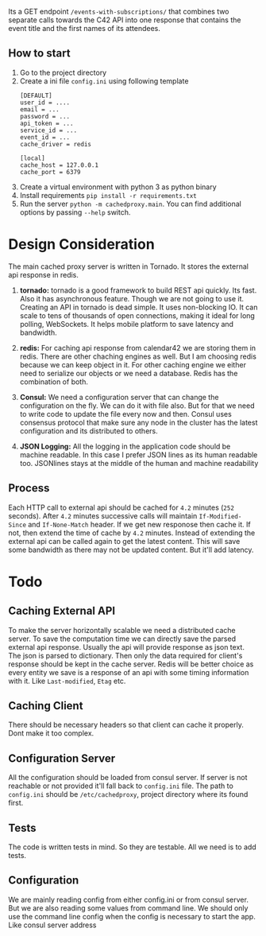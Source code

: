 Its a GET endpoint `/events-with-subscriptions/` that combines two separate calls towards the C42 API into one response that contains the event title and the first names of its attendees.

How to start
------------

1. Go to the project directory
2. Create a ini file `config.ini` using following template
    ```
    [DEFAULT]
    user_id = ....
    email = ...
    password = ...
    api_token = ...
    service_id = ...
    event_id = ...
    cache_driver = redis

    [local]
    cache_host = 127.0.0.1
    cache_port = 6379

    ```
3. Create a virtual environment with python 3 as python binary
4. Install requirements `pip install -r requirements.txt`
5. Run the server `python -m cachedproxy.main`. You can find additional options by passing `--help` switch.

Design Consideration
====================

The main cached proxy server is written in Tornado. It stores the external api response in redis.


1. **tornado:**
    tornado is a good framework to build REST api quickly. Its fast. Also it has asynchronous feature. Though we are not going to use it. Creating an API in tornado is dead simple. It uses non-blocking IO. It can scale to tens of thousands of open connections, making it ideal for long polling, WebSockets. It helps mobile platform to save latency and bandwidth.
2. **redis:**
    For caching api response from calendar42 we are storing them in redis. There are other chaching engines as well. But I am choosing redis because we can keep object in it. For other caching engine we either need to serialize our objects or we need a database. Redis has the combination of both.

3. **Consul:**
    We need a configuration server that can change the configuration on the fly. We can do it with file also. But for that we need to write code to update the file every now and then. Consul uses consensus protocol that make sure any node in the cluster has the latest configuration and its distributed to others.

4. **JSON Logging:**
    All the logging in the application code should be machine readable. In this case I prefer JSON lines as its human readable too. JSONlines stays at the middle of the human and machine readability


Process
-------
Each HTTP call to external api should be cached for `4.2` minutes (`252` seconds).
After `4.2` minutes successive calls will maintain `If-Modified-Since` and `If-None-Match` header.
If we get new responose then cache it. If not, then extend the time of cache by
`4.2` minutes. Instead of extending the external api can be called again to get the latest content.
This will save some bandwidth as there may not be updated content. But it'll add latency. 


Todo
====

Caching External API
--------------------
To make the server horizontally scalable we need a distributed cache server.
To save the computation time we can directly save the parsed external api response.
Usually the api will provide response as json text. The json is parsed to dictionary.
Then only the data required for client's response should be kept in the cache server.
Redis will be better choice as every entity we save is a response of an api with some
timing information with it. Like `Last-modified`, `Etag` etc.


Caching Client
--------------
There should be necessary headers so that client can cache it properly.
Dont make it too complex.


Configuration Server
--------------------
All the configuration should be loaded from consul server. If server is not reachable or
not provided it'll fall back to `config.ini` file. The path to `config.ini` should be `/etc/cachedproxy`,
project directory where its found first.


Tests
-----
The code is written tests in mind. So they are testable. All we need is to add tests.


Configuration
-------------
We are mainly reading config from either config.ini or from consul server.
But we are also reading some values from command line. We should only use the command line config when the config is necessary to start the app. Like consul server address